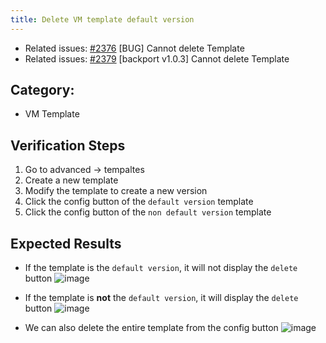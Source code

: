 ```yaml
---
title: Delete VM template default version
---
```


* Related issues: [#2376](https://github.com/harvester/harvester/issues/2376) [BUG] Cannot delete Template
* Related issues: [#2379](https://github.com/harvester/harvester/issues/2379) [backport v1.0.3] Cannot delete Template

## Category: 
* VM Template

## Verification Steps
1. Go to advanced -> tempaltes
1. Create a new template
1. Modify the template to create a new version
1. Click the config button of the `default version` template
1. Click the config button of the `non default version` template

## Expected Results
* If the template is the `default version`, it will not display the `delete` button 
  ![image](https://user-images.githubusercontent.com/29251855/174030567-b2c6ae52-40d1-4dd6-9ede-783409bd3c87.png)

* If the template is **not** the `default version`, it will display the `delete` button 
  ![image](https://user-images.githubusercontent.com/29251855/174030720-5fb040e0-73f8-4697-8b0f-ee02d407b5d4.png)

* We can also delete the entire template from the config button
  ![image](https://user-images.githubusercontent.com/29251855/174030849-5f4ed7c8-1351-4b13-b3ca-d377b5b4f6c0.png)


